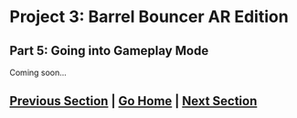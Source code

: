 # Project 3: Barrel Bouncer AR Edition

## Part 5: Going into Gameplay Mode

Coming soon...

## [Previous Section](../phone-uis) | [Go Home](..) | [Next Section](../game-loop)
